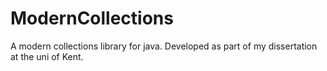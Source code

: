 # ModernCollections
A modern collections library for java. Developed as part of my dissertation at the uni of Kent. 

